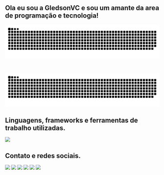## Ola eu sou a GledsonVC e sou um amante da area de programação e tecnologia!
![snake gif](https://github.com/GledsonVC/GledsonVC/blob/output/github-contribution-grid-snake.svg)

<br>

![snake gif](https://github.com/GledsonVC/GledsonVC/blob/output/github-contribution-grid-snake-dark.svg)



<div style="display: inline_block">
  <h2>Linguagens, frameworks e ferramentas de trabalho utilizadas.</h2>
  <p align="left">
    <a href="https://github.com/GledsonVC">
      <img src="https://skillicons.dev/icons?i=html,css,js,bootstrap,php,py,git,github,vscode,mysql,linux,raspberrypi,ubuntu,windows" />
    </a>
  </p>
</div>

<div> 
  <h2>Contato e redes sociais.</h2>
  <a href="mailto:gledsonvc@gmail.com"><img src="https://img.shields.io/badge/-gmail-%23333?style=for-the-badge&logo=gmail&logoColor=white" target="_blank"></a> 
  <a href="https://wa.me/5511963400096"><img src="https://img.shields.io/badge/-whatsapp-%23128C7E?style=for-the-badge&logo=whatsapp&logoColor=white" target="_blank"></a>  
  <a href="https://www.facebook.com/gledsonvc" target="_blank"><img src="https://img.shields.io/badge/-Facebook-%230866ff?style=for-the-badge&logo=facebook&logoColor=white" target="_blank"></a> 
  <a href="https://instagram.com/gledsonvc/" target="_blank"><img src="https://img.shields.io/badge/-Instagram-%23E4405F?style=for-the-badge&logo=instagram&logoColor=white" target="_blank"></a>
    <a href="https://www.linkedin.com/in/gledsonvasconcelloscavalheiro" target="_blank"><img src="https://img.shields.io/badge/-LinkedIn-%230077B5?style=for-the-badge&logo=linkedin&logoColor=white" target="_blank"></a> 
  <a href="https://youtube.com/channel/UCY0OOTp8xzSMowgt8NnHRLQ" target="_blank"><img src="https://img.shields.io/badge/YouTube-FF0000?style=for-the-badge&logo=youtube&logoColor=white" target="_blank"></a> 
</div>
